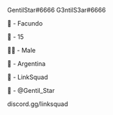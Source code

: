 


GentilStar#6666
G3ntilS3ar#6666


🧒 - Facundo

🔢 - 15

🙋‍♂️ - Male

💫 - Argentina

👑 - LinkSquad

🦤 - @Gentil_Star

discord.gg/linksquad


